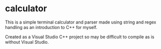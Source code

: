 # calculator

This is a simple terminal calculator and parser made using string and regex handling as an introduction to C++ for myself.

Created as a Visual Studio C++ project so may be difficult to compile as is without Visual Studio.

